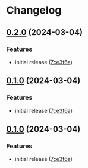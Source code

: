 # Changelog

## [0.2.0](https://github.com/icidasset/radical-edward/compare/partykit-transport-v0.1.0...partykit-transport-v0.2.0) (2024-03-04)


### Features

* initial release ([7ce3f6a](https://github.com/icidasset/radical-edward/commit/7ce3f6aa108a84aa2bcf66e94f1966a968a8aa80))

## [0.1.0](https://github.com/icidasset/radical-edward/compare/partykit-transport-v0.0.1...partykit-transport-v0.1.0) (2024-03-04)


### Features

* initial release ([7ce3f6a](https://github.com/icidasset/radical-edward/commit/7ce3f6aa108a84aa2bcf66e94f1966a968a8aa80))

## [0.1.0](https://github.com/icidasset/radical-edward/compare/partykit-transport-v0.0.1...partykit-transport-v0.1.0) (2024-03-04)


### Features

* initial release ([7ce3f6a](https://github.com/icidasset/radical-edward/commit/7ce3f6aa108a84aa2bcf66e94f1966a968a8aa80))
